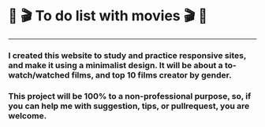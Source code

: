 # :movie_camera: :clapper: To do list with movies :clapper: :movie_camera: 
---
### I created this website to study and practice responsive sites, and make it using a minimalist design. It will be about a to-watch/watched films, and top 10 films creator by gender. 
### This project will be 100% to a non-professional purpose, so, if you can help me with suggestion, tips, or pullrequest, you are welcome.


